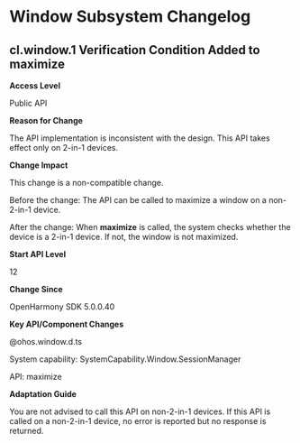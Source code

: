 # Window Subsystem Changelog

## cl.window.1 Verification Condition Added to maximize

**Access Level**

Public API

**Reason for Change**

The API implementation is inconsistent with the design. This API takes effect only on 2-in-1 devices.

**Change Impact**

This change is a non-compatible change.

Before the change: The API can be called to maximize a window on a non-2-in-1 device.

After the change: When **maximize** is called, the system checks whether the device is a 2-in-1 device. If not, the window is not maximized.

**Start API Level**

12

**Change Since**

OpenHarmony SDK 5.0.0.40

**Key API/Component Changes**

@ohos.window.d.ts

System capability: SystemCapability.Window.SessionManager

API: maximize

**Adaptation Guide**

You are not advised to call this API on non-2-in-1 devices. If this API is called on a non-2-in-1 device, no error is reported but no response is returned.
